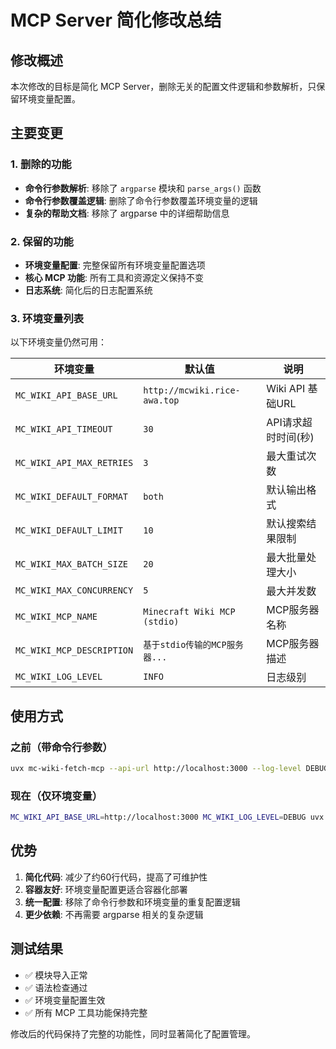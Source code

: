 # MCP Server 简化修改总结

## 修改概述

本次修改的目标是简化 MCP Server，删除无关的配置文件逻辑和参数解析，只保留环境变量配置。

## 主要变更

### 1. 删除的功能
- **命令行参数解析**: 移除了 `argparse` 模块和 `parse_args()` 函数
- **命令行参数覆盖逻辑**: 删除了命令行参数覆盖环境变量的逻辑
- **复杂的帮助文档**: 移除了 argparse 中的详细帮助信息

### 2. 保留的功能
- **环境变量配置**: 完整保留所有环境变量配置选项
- **核心 MCP 功能**: 所有工具和资源定义保持不变
- **日志系统**: 简化后的日志配置系统

### 3. 环境变量列表

以下环境变量仍然可用：

| 环境变量 | 默认值 | 说明 |
|---------|-------|------|
| `MC_WIKI_API_BASE_URL` | `http://mcwiki.rice-awa.top` | Wiki API 基础URL |
| `MC_WIKI_API_TIMEOUT` | `30` | API请求超时时间(秒) |
| `MC_WIKI_API_MAX_RETRIES` | `3` | 最大重试次数 |
| `MC_WIKI_DEFAULT_FORMAT` | `both` | 默认输出格式 |
| `MC_WIKI_DEFAULT_LIMIT` | `10` | 默认搜索结果限制 |
| `MC_WIKI_MAX_BATCH_SIZE` | `20` | 最大批量处理大小 |
| `MC_WIKI_MAX_CONCURRENCY` | `5` | 最大并发数 |
| `MC_WIKI_MCP_NAME` | `Minecraft Wiki MCP (stdio)` | MCP服务器名称 |
| `MC_WIKI_MCP_DESCRIPTION` | `基于stdio传输的MCP服务器...` | MCP服务器描述 |
| `MC_WIKI_LOG_LEVEL` | `INFO` | 日志级别 |

## 使用方式

### 之前（带命令行参数）
```bash
uvx mc-wiki-fetch-mcp --api-url http://localhost:3000 --log-level DEBUG
```

### 现在（仅环境变量）
```bash
MC_WIKI_API_BASE_URL=http://localhost:3000 MC_WIKI_LOG_LEVEL=DEBUG uvx mc-wiki-fetch-mcp
```

## 优势

1. **简化代码**: 减少了约60行代码，提高了可维护性
2. **容器友好**: 环境变量配置更适合容器化部署
3. **统一配置**: 移除了命令行参数和环境变量的重复配置逻辑
4. **更少依赖**: 不再需要 argparse 相关的复杂逻辑

## 测试结果

- ✅ 模块导入正常
- ✅ 语法检查通过
- ✅ 环境变量配置生效
- ✅ 所有 MCP 工具功能保持完整

修改后的代码保持了完整的功能性，同时显著简化了配置管理。